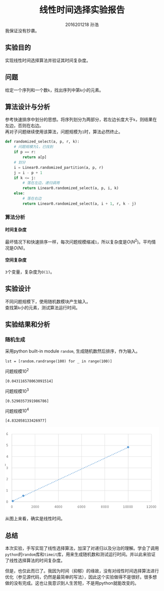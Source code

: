 # <center>线性时间选择实验报告</center>

<center>2016201218 孙浩</center>  
我保证没有抄袭。

## 实验目的

实现线性时间选择算法并验证其时间复杂度。

## 问题

给定一个序列和一个数`k`，找出序列中第`k`小的元素。

## 算法设计与分析

参考快速排序中划分的思想。将序列划分为两部分，若左边长度大于`k`，则结果在左边，否则在右边。  
再对子问题继续使用该算法，问题规模为`1`时，算法必然终止。

``` py
def randomized_select(a, p, r, k):
    # 问题规模为1，已找到
    if p == r:
        return a[p]
    # 划分
    i = Linear0.randomized_partition(a, p, r)
    j = i - p + 1
    if k <= j:
        # 落在左边，递归调用
        return Linear0.randomized_select(a, p, i, k)
    else:
        # 落在右边
        return Linear0.randomized_select(a, i + 1, r, k - j)
```

### 算法分析

#### 时间复杂度

最坏情况下和快速排序一样，每次问题规模缩减`1`，所以复杂度是$O(N^2)$。平均情况是*O(N)*。

#### 空间复杂度

`3`个变量，复杂度为`O(1)`。

## 实验设计

不同问题规模下，使用随机数模块产生输入。  
查找第`k`小的元素，测试算法运行时间。

## 实验结果和分析

### 随机生成

采用python built-in module `random`, 生成随机数然后排序，作为输入。

`lst = [random.randrange(100) for _ in range(100)]`

问题规模$10^2$

    [0.043116578063091514]

问题规模$10^3$

    [0.5290357391986786]

问题规模$10^4$

    [4.832058133426977]

![线性时间选择](linear.png)

从图上来看，确实是线性时间。

## 总结

本次实验，手写实现了线性选择算法，加深了对递归以及分治的理解。学会了调用`python`的`random`库和`timeit`库，用来生成随机数和测试运行时间。并以此来验证了线性选择算法的时间复杂度。

但是，也仅此而已了。我因为时间（抑郁）的缘故，没有对线性时间选择算法进行优化（参见源代码，仍然是最简单的写法），因此这个实验做得不是很好。很多想做的没有完成。这也让我意识到人生苦短，不是用python就能改变的。